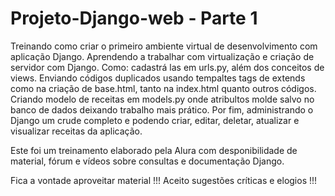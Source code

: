 # Projeto-Django-web - Parte 1

Treinando como criar o primeiro ambiente virtual de desenvolvimento com aplicação Django.
Aprendendo a trabalhar com virtualização e criação de servidor com Django. Como: cadastrá las em urls.py, além dos conceitos de views.
Enviando códigos duplicados usando tempaltes tags de extends como na criação de base.html, tanto na index.html quanto outros códigos.
Criando modelo de receitas em models.py onde atribultos molde salvo no banco de dados deixando trabalho mais prático.
Por fim, administrando o Django um crude completo e podendo criar, editar, deletar, atualizar e visualizar receitas da aplicação.

Este foi um treinamento elaborado pela Alura com desponibilidade de material, fórum e vídeos sobre consultas e documentação Django.

Fica a vontade aproveitar material !!!
Aceito sugestões críticas e elogios !!!
